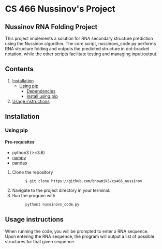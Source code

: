 # CS 466 Nussinov's Project

## Nussinov RNA Folding Project
This project implements a solution for RNA secondary structure prediction using the Nussinov algorithm. The core script, nussinovs_code.py performs RNA structure folding and outputs the predicted structure in dot-bracket notation, while the other scripts facilitate testing and managing input/output.

## Contents

  1. [Installation](#install)
     * [Using pip](#compilation)
          * [Dependencies](#pre-requisites)
          * [install using pip](#install)
  2. [Usage instructions](#usage)

<a name="install"></a>

## Installation

### Using pip

<a name="pre-requisites"></a>
#### Pre-requisites
+ python3 (>=3.6)
+ [numpy](https://numpy.org/doc/)
+ [pandas](https://pandas.pydata.org/pandas-docs/stable/index.html)

<a name="install"></a>
  1. Clone the repository
      ```bash
            $ git clone https://github.com/bhowmik5/cs466_nussinov
        ```
  2. Navigate to the project directory in your terminal.
  3. Run the program with
      ```bash
            python3 nussinovs_code.py
        ```
## Usage instructions
When running the code, you will be prompted to enter a RNA sequence. Upon entering the RNA sequence, the program will output a list of possible structures for that given sequence. 

